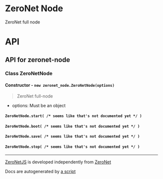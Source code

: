# ZeroNet Node

ZeroNet full node

# API

## API for zeronet-node

### Class ZeroNetNode

#### Constructor - `new zeronet_node.ZeroNetNode(options)`

 > ZeroNet full-node

 - options: Must be an object

#### `ZeroNetNode.start( /* seems like that's not documented yet */ )`

#### `ZeroNetNode.boot( /* seems like that's not documented yet */ )`

#### `ZeroNetNode.save( /* seems like that's not documented yet */ )`

#### `ZeroNetNode.stop( /* seems like that's not documented yet */ )`

-----

[ZeroNetJS](github.com/ZeroNetJS) is developed independently from [ZeroNet](github.com/HelloZeroNet)

Docs are autogenerated by [a script](/docs-gen/lib/index.js?raw=true)
